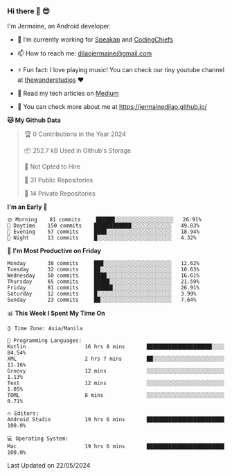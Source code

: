 ### Hi there 👋 😎
I'm Jermaine, an Android developer.

- 🔭 I’m currently working for [Speakap](https://www.speakap.com/) and [CodingChiefs](https://codingchiefs.com/en/)

- 📫 How to reach me: dilaojermaine@gmail.com

- ⚡ Fun fact: I love playing music! You can check our tiny youtube channel at [thewanderstudios](https://www.youtube.com/thewanderstudios) ♥️

- 📖 Read my tech articles on [Medium](https://jermainedilao.medium.com/)

- 👀 You can check more about me at https://jermainedilao.github.io/

<!--
**jermainedilao/jermainedilao** is a ✨ _special_ ✨ repository because its `README.md` (this file) appears on your GitHub profile.

Here are some ideas to get you started:

- 🔭 I’m currently working on ...
- 🌱 I’m currently learning ...
- 👯 I’m looking to collaborate on ...
- 🤔 I’m looking for help with ...
- 💬 Ask me about ...
- 📫 How to reach me: ...
- 😄 Pronouns: ...
- ⚡ Fun fact: ...
-->

<!--START_SECTION:waka-->
**🐱 My Github Data** 

> 🏆 0 Contributions in the Year 2024
 > 
> 📦 252.7 kB Used in Github's Storage 
 > 
> 🚫 Not Opted to Hire
 > 
> 📜 31 Public Repositories 
 > 
> 🔑 14 Private Repositories  
 > 
**I'm an Early 🐤** 

```text
🌞 Morning    81 commits     ██████░░░░░░░░░░░░░░░░░░░   26.91% 
🌆 Daytime    150 commits    ████████████░░░░░░░░░░░░░   49.83% 
🌃 Evening    57 commits     ████░░░░░░░░░░░░░░░░░░░░░   18.94% 
🌙 Night      13 commits     █░░░░░░░░░░░░░░░░░░░░░░░░   4.32%

```
📅 **I'm Most Productive on Friday** 

```text
Monday       38 commits     ███░░░░░░░░░░░░░░░░░░░░░░   12.62% 
Tuesday      32 commits     ██░░░░░░░░░░░░░░░░░░░░░░░   10.63% 
Wednesday    50 commits     ████░░░░░░░░░░░░░░░░░░░░░   16.61% 
Thursday     65 commits     █████░░░░░░░░░░░░░░░░░░░░   21.59% 
Friday       81 commits     ██████░░░░░░░░░░░░░░░░░░░   26.91% 
Saturday     12 commits     █░░░░░░░░░░░░░░░░░░░░░░░░   3.99% 
Sunday       23 commits     ██░░░░░░░░░░░░░░░░░░░░░░░   7.64%

```


📊 **This Week I Spent My Time On** 

```text
⌚︎ Time Zone: Asia/Manila

💬 Programming Languages: 
Kotlin                   16 hrs 8 mins       █████████████████████░░░░   84.54% 
XML                      2 hrs 7 mins        ██░░░░░░░░░░░░░░░░░░░░░░░   11.16% 
Groovy                   12 mins             ░░░░░░░░░░░░░░░░░░░░░░░░░   1.13% 
Text                     12 mins             ░░░░░░░░░░░░░░░░░░░░░░░░░   1.05% 
TOML                     8 mins              ░░░░░░░░░░░░░░░░░░░░░░░░░   0.71%

🔥 Editors: 
Android Studio           19 hrs 6 mins       █████████████████████████   100.0%

💻 Operating System: 
Mac                      19 hrs 6 mins       █████████████████████████   100.0%

```


 Last Updated on 22/05/2024
<!--END_SECTION:waka-->
